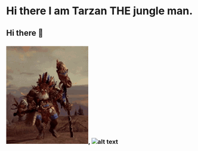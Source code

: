 # Hi there I am Tarzan THE jungle man.
## Hi there 👋
### ![alt text](wurrzag-total-war-warhammer.gif), ![alt text](bzssltK.gif)
